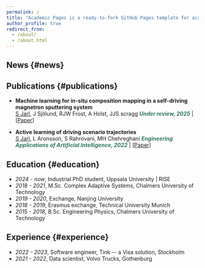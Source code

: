 ```yaml
---
permalink: /
title: "Academic Pages is a ready-to-fork GitHub Pages template for academic personal websites"
author_profile: true
redirect_from: 
  - /about/
  - /about.html
---
```


## News {#news}


## Publications {#publications}
- **Machine learning for in-situ composition mapping in a self-driving magnetron sputtering system**  
<u>S Jarl</u>, J Sjölund, RJW Frost, A Holst, JJS scragg
***<font color = "#317362">Under review, 2025</font>*** \| [[Paper](https://arxiv.org/pdf/2506.05999)]

  
- **Active learning of driving scenario trajectories**  
<u>S Jarl</u>, L Aronsson, S Rahrovani, MH Chehreghani
***<font color = "#317362">Engineering Applications of Artificial Intelligence, 2022</font>*** \| [[Paper](https://www.sciencedirect.com/science/article/pii/S0952197622001750)]

## Education {#education}
- *2024 - now*, Industrial PhD student, Uppsala University | RISE
- *2018 - 2021*, M.Sc. Complex Adaptive Systems, Chalmers University of Technology
- *2019 - 2020*, Exchange, Nanjing University
- *2018 - 2019*, Erasmus exchange, Technical University Munich
- *2015 - 2018*, B.Sc. Engineering Physics, Chalmers University of Technology


## Experience {#experience}
- *2022 - 2023*, Software engineer, Tink -- a Visa solution, Stockholm
- *2021 - 2022*, Data scientist, Volvo Trucks, Gothenburg
